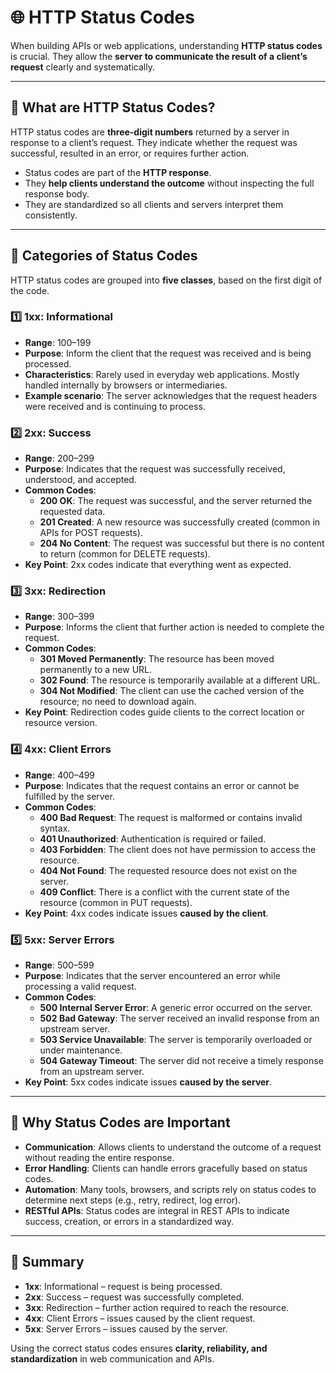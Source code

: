 # 🌐 HTTP Status Codes

When building APIs or web applications, understanding **HTTP status codes** is crucial. They allow the **server to communicate the result of a client’s request** clearly and systematically.

---

## 🔹 What are HTTP Status Codes?
HTTP status codes are **three-digit numbers** returned by a server in response to a client’s request. They indicate whether the request was successful, resulted in an error, or requires further action.

- Status codes are part of the **HTTP response**.  
- They **help clients understand the outcome** without inspecting the full response body.  
- They are standardized so all clients and servers interpret them consistently.

---

## 🔹 Categories of Status Codes
HTTP status codes are grouped into **five classes**, based on the first digit of the code.

### 1️⃣ 1xx: Informational
- **Range**: 100–199
- **Purpose**: Inform the client that the request was received and is being processed.  
- **Characteristics**: Rarely used in everyday web applications. Mostly handled internally by browsers or intermediaries.
- **Example scenario**: The server acknowledges that the request headers were received and is continuing to process.

### 2️⃣ 2xx: Success
- **Range**: 200–299
- **Purpose**: Indicates that the request was successfully received, understood, and accepted.
- **Common Codes**:
  - **200 OK**: The request was successful, and the server returned the requested data.  
  - **201 Created**: A new resource was successfully created (common in APIs for POST requests).  
  - **204 No Content**: The request was successful but there is no content to return (common for DELETE requests).
- **Key Point**: 2xx codes indicate that everything went as expected.

### 3️⃣ 3xx: Redirection
- **Range**: 300–399
- **Purpose**: Informs the client that further action is needed to complete the request.  
- **Common Codes**:
  - **301 Moved Permanently**: The resource has been moved permanently to a new URL.  
  - **302 Found**: The resource is temporarily available at a different URL.  
  - **304 Not Modified**: The client can use the cached version of the resource; no need to download again.
- **Key Point**: Redirection codes guide clients to the correct location or resource version.

### 4️⃣ 4xx: Client Errors
- **Range**: 400–499
- **Purpose**: Indicates that the request contains an error or cannot be fulfilled by the server.  
- **Common Codes**:
  - **400 Bad Request**: The request is malformed or contains invalid syntax.  
  - **401 Unauthorized**: Authentication is required or failed.  
  - **403 Forbidden**: The client does not have permission to access the resource.  
  - **404 Not Found**: The requested resource does not exist on the server.  
  - **409 Conflict**: There is a conflict with the current state of the resource (common in PUT requests).
- **Key Point**: 4xx codes indicate issues **caused by the client**.

### 5️⃣ 5xx: Server Errors
- **Range**: 500–599
- **Purpose**: Indicates that the server encountered an error while processing a valid request.  
- **Common Codes**:
  - **500 Internal Server Error**: A generic error occurred on the server.  
  - **502 Bad Gateway**: The server received an invalid response from an upstream server.  
  - **503 Service Unavailable**: The server is temporarily overloaded or under maintenance.  
  - **504 Gateway Timeout**: The server did not receive a timely response from an upstream server.
- **Key Point**: 5xx codes indicate issues **caused by the server**.

---

## 🔹 Why Status Codes are Important
- **Communication**: Allows clients to understand the outcome of a request without reading the entire response.  
- **Error Handling**: Clients can handle errors gracefully based on status codes.  
- **Automation**: Many tools, browsers, and scripts rely on status codes to determine next steps (e.g., retry, redirect, log error).  
- **RESTful APIs**: Status codes are integral in REST APIs to indicate success, creation, or errors in a standardized way.

---

## 🔹 Summary
- **1xx**: Informational – request is being processed.  
- **2xx**: Success – request was successfully completed.  
- **3xx**: Redirection – further action required to reach the resource.  
- **4xx**: Client Errors – issues caused by the client request.  
- **5xx**: Server Errors – issues caused by the server.

Using the correct status codes ensures **clarity, reliability, and standardization** in web communication and APIs.